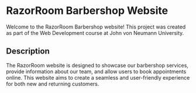 # RazorRoom Barbershop Website

Welcome to the RazorRoom Barbershop website! This project was created as part of the Web Development course at John von Neumann University.

## Description
The RazorRoom website is designed to showcase our barbershop services, provide information about our team, and allow users to book appointments online. This website aims to create a seamless and user-friendly experience for both new and returning customers.
